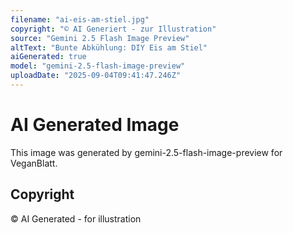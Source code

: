 ```yaml
---
filename: "ai-eis-am-stiel.jpg"
copyright: "© AI Generiert - zur Illustration"
source: "Gemini 2.5 Flash Image Preview"
altText: "Bunte Abkühlung: DIY Eis am Stiel"
aiGenerated: true
model: "gemini-2.5-flash-image-preview"
uploadDate: "2025-09-04T09:41:47.246Z"
---
```


# AI Generated Image

This image was generated by gemini-2.5-flash-image-preview for VeganBlatt.

## Copyright
© AI Generated - for illustration
